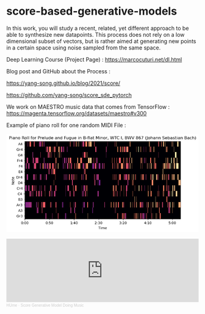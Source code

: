 # score-based-generative-models
In this work, you will study a recent, related, yet different approach to be able to synthesize new datapoints. This process does not rely on a low dimensional subset of vectors, but is rather aimed at generating new points in a certain space using noise sampled from the same space.

Deep Learning Course (Project Page) : https://marcocuturi.net/dl.html

Blog post and GitHub about the Process : 

https://yang-song.github.io/blog/2021/score/

https://github.com/yang-song/score_sde_pytorch


We work on MAESTRO music data that comes from TensorFlow : https://magenta.tensorflow.org/datasets/maestro#v300

Example of piano roll for one random MIDI File : 

![Example Image](./figures/piano_roll_760.png)

<iframe width="100%" height="166" scrolling="no" frameborder="no" allow="autoplay" src="https://w.soundcloud.com/player/?url=https%3A//api.soundcloud.com/tracks/1500676579&color=%23ff9900&auto_play=false&hide_related=false&show_comments=true&show_user=true&show_reposts=false&show_teaser=true"></iframe><div style="font-size: 10px; color: #cccccc;line-break: anywhere;word-break: normal;overflow: hidden;white-space: nowrap;text-overflow: ellipsis; font-family: Interstate,Lucida Grande,Lucida Sans Unicode,Lucida Sans,Garuda,Verdana,Tahoma,sans-serif;font-weight: 100;"><a href="https://soundcloud.com/musichume" title="HUme" target="_blank" style="color: #cccccc; text-decoration: none;">HUme</a> · <a href="https://soundcloud.com/musichume/score-generative-model-music" title="Score Generative Model Doing Music" target="_blank" style="color: #cccccc; text-decoration: none;">Score Generative Model Doing Music</a></div>
